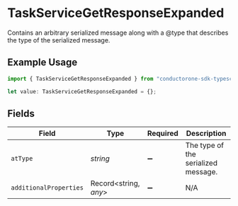 # TaskServiceGetResponseExpanded

Contains an arbitrary serialized message along with a @type that describes the type of the serialized message.

## Example Usage

```typescript
import { TaskServiceGetResponseExpanded } from "conductorone-sdk-typescript/sdk/models/shared";

let value: TaskServiceGetResponseExpanded = {};
```

## Fields

| Field                               | Type                                | Required                            | Description                         |
| ----------------------------------- | ----------------------------------- | ----------------------------------- | ----------------------------------- |
| `atType`                            | *string*                            | :heavy_minus_sign:                  | The type of the serialized message. |
| `additionalProperties`              | Record<string, *any*>               | :heavy_minus_sign:                  | N/A                                 |